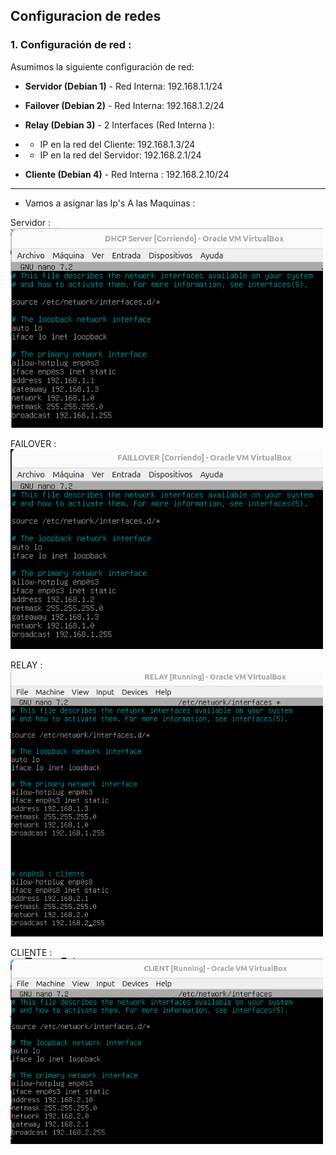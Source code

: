 ## Configuracion de redes

### 1. Configuración de red :
Asumimos la siguiente configuración de red:
    
- **Servidor (Debian 1)** - Red Interna: 192.168.1.1/24

- **Failover (Debian 2)** - Red Interna: 192.168.1.2/24

- **Relay (Debian 3)** - 2 Interfaces (Red Interna ):
  
- - IP en la red del Cliente: 192.168.1.3/24

- - IP en la red del Servidor: 192.168.2.1/24

- **Cliente (Debian 4)** - Red Interna : 192.168.2.10/24


***
- Vamos a asignar las Ip's A las Maquinas :

Servidor :
<img src="/img/ips.png" alt="red servidor" width="500" />

FAILOVER :
<img src="/img/ipf.png" alt="red Failover" width="500" />

RELAY :
<img src="/img/ipr.png" alt="red Relay" width="500" />

CLIENTE :
<img src="/img/ipc.png" alt="red Cliente" width="500" />

